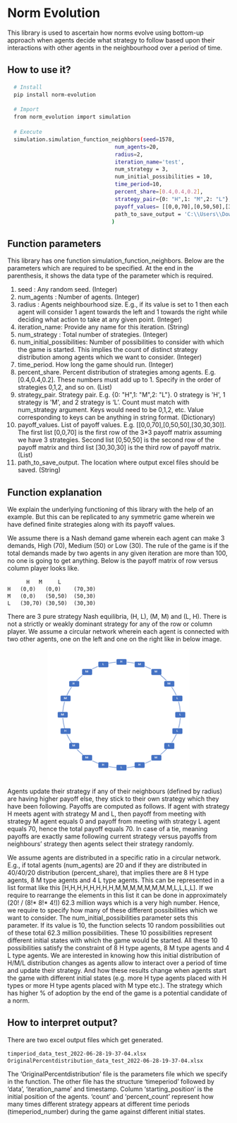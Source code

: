 
# Norm Evolution

This library is used to ascertain how norms evolve using bottom-up approach when agents decide what strategy to follow based upon their interactions with other agents in the neighbourhood over a period of time.
## How to use it?


```bash
  # Install
  pip install norm-evolution
  
  # Import
  from norm_evolution import simulation

  # Execute 
  simulation.simulation_function_neighbors(seed=1578,
                                  num_agents=20,
                                  radius=2,
                                  iteration_name='test',
                                  num_strategy = 3,
                                  num_initial_possibilities = 10,
                                  time_period=10,
                                  percent_share=[0.4,0.4,0.2],
                                  strategy_pair={0: "H",1: "M",2: "L"},
                                  payoff_values= [[0,0,70],[0,50,50],[30,30,30]],
                                  path_to_save_output = 'C:\\Users\\Downloads\\'
                                 )


```
    
## Function parameters
This library has one function simulation_function_neighbors. Below are the parameters which are required to be specified. At the end in the parenthesis, it shows the data type of the parameter which is required.

1. seed : Any random seed. (Integer)
2. num_agents : Number of agents. (Integer)
3. radius : Agents neighbourhood size. E.g., if its value is set to 1 then each agent will consider 1 agent towards the left and 1 towards the right while deciding what action to take at any given point. (Integer)
4. iteration_name: Provide any name for this iteration. (String)
5. num_strategy : Total number of strategies. (Integer)
6. num_initial_possibilities: Number of possibilities to consider with which the game is started. This implies the count of distinct strategy distribution among agents which we want to consider. (Integer)
7. time_period. How long the game should run. (Integer)
8. percent_share. Percent distribution of strategies among agents. E.g.[0.4,0.4,0.2]. These numbers must add up to 1. Specify in the order of strategies 0,1,2, and so on. (List)	
9. strategy_pair. Strategy pair. E.g. {0: "H",1: "M",2: "L"}. 0 strategy is 'H', 1 strategy is 'M', and 2 strategy is ‘L’. Count must match with num_strategy argument. Keys would need to be 0,1,2, etc. Value corresponding to keys can be anything in string format. (Dictionary)
10. payoff_values. List of payoff values. E.g. [[0,0,70],[0,50,50],[30,30,30]]. The first list [0,0,70] is the first row of the 3*3 payoff matrix assuming we have 3 strategies. Second list [0,50,50] is the second row of the payoff matrix and third list [30,30,30] is the third row of payoff matrix.(List)
11. path_to_save_output. The location where output excel files should be saved. (String)




## Function explanation
We explain the underlying functioning of this library with the help of an example. But this can be replicated to any symmetric game wherein we have defined finite strategies along with its payoff values.

We assume there is a Nash demand game wherein each agent can make 3 demands, High (70), Medium (50) or Low (30). The rule of the game is if the total demands made by two agents in any given iteration are more than 100, no one is going to get anything. Below is the payoff matrix of row versus column player looks like.

		  H	  M	    L
    H	(0,0)	(0,0)	 (70,30)
    M	(0,0)	(50,50)	 (50,30)
    L	(30,70)	(30,50)	 (30,30)

There are 3 pure strategy Nash equilibria, (H, L), (M, M) and (L, H). There is not a strictly or weakly dominant strategy for any of the row or column player. We assume a circular network wherein each agent is connected with two other agents, one on the left and one on the right like in below image.
<p align="center">
<img src="norm_evolution_network.png" />
</p>

Agents update their strategy if any of their neighbours (defined by radius) are having higher payoff else, they stick to their own strategy which they have been following. Payoffs are computed as follows. If agent with strategy H meets agent with strategy M and L, then payoff from meeting with strategy M agent equals 0 and payoff from meeting with strategy L agent equals 70, hence the total payoff equals 70. In case of a tie, meaning payoffs are exactly same following current strategy versus payoffs from neighbours’ strategy then agents select their strategy randomly. 

We assume agents are distributed in a specific ratio in a circular network. E.g., if total agents (num_agents) are 20 and if they are distributed in 40/40/20 distribution (percent_share), that implies there are 8 H type agents, 8 M type agents and 4 L type agents. This can be represented in a list format like this [H,H,H,H,H,H,H,H,M,M,M,M,M,M,M,M,L,L,L,L]. If we require to rearrange the elements in this list it can be done in approximately (20! / (8!* 8!* 4!)) 62.3 million ways which is a very high number. Hence, we require to specify how many of these different possibilities which we want to consider. The num_initial_possibilities parameter sets this parameter. If its value is 10, the function selects 10 random possibilities out of these total 62.3 million possibilities. These 10 possibilities represent different initial states with which the game would be started. All these 10 possibilities satisfy the constraint of 8 H type agents, 8 M type agents and 4 L type agents. We are interested in knowing how this initial distribution of H/M/L distribution changes as agents allow to interact over a period of time and update their strategy. And how these results change when agents start the game with different initial states (e.g. more H type agents placed with H types or more H type agents placed with M type etc.). The strategy which has higher % of adoption by the end of the game is a potential candidate of a norm.











## How to interpret output?
There are two excel output files which get generated.

    timperiod_data_test_2022-06-28-19-37-04.xlsx
    OriginalPercentdistribution_data_test_2022-06-28-19-37-04.xlsx

The ‘OriginalPercentdistribution’ file is the parameters file which we specify in the function.
The other file has the structure ‘timeperiod’ followed by ‘data’, ‘iteration_name’ and timestamp. Column ‘starting_position’ is the initial position of the agents. ‘count’ and ‘percent_count’ represent how many times different strategy appears at different time periods (timeperiod_number) during the game against different initial states.





